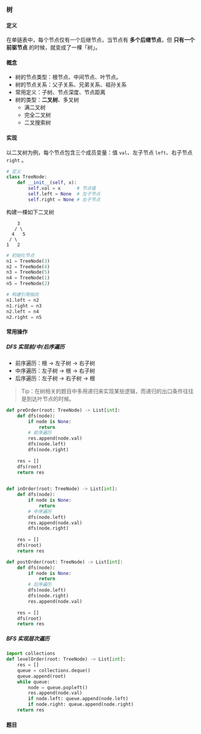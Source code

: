 ### 树

#### 定义

在单链表中，每个节点仅有一个后继节点，当节点有 **多个后继节点**，但 **只有一个前驱节点** 的时候，就变成了一棵「树」。

#### 概念

- 树的节点类型：根节点、中间节点、叶节点。
- 树的节点关系：父子关系、兄弟关系、祖孙关系
- 常用定义：子树、节点深度、节点距离
- 树的类型：**二叉树**、多叉树
  - 满二叉树
  - 完全二叉树
  - 二叉搜索树

#### 实现

以二叉树为例，每个节点包含三个成员变量：值 `val`、左子节点 `left`、右子节点 `right` 。

```python
# 定义
class TreeNode:
    def __init__(self, x):
        self.val = x      # 节点值
        self.left = None  # 左子节点
        self.right = None # 右子节点
```

构建一棵如下二叉树

```
    3
   / \
  4   5
 / \
1   2
```

```python
# 初始化节点
n1 = TreeNode(3) 
n2 = TreeNode(4)
n3 = TreeNode(5)
n4 = TreeNode(1)
n5 = TreeNode(2)

# 构建引用指向
n1.left = n2
n1.right = n3
n2.left = n4
n2.right = n5
```

#### 常用操作

##### DFS 实现前/中/后序遍历

- 前序遍历：根 → 左子树 → 右子树
- 中序遍历：左子树 → 根 → 右子树
- 后序遍历：左子树 → 右子树 → 根

> Tip：在树相关的题目中多用递归来实现某些逻辑，而递归的出口条件往往是到达叶节点的时候。

```python
def preOrder(root: TreeNode) -> List[int]:
    def dfs(node):
        if node is None: 
            return
        # 前序遍历
        res.append(node.val)
        dfs(node.left)
        dfs(node.right)
    
    res = []
    dfs(root)
    return res
    

def inOrder(root: TreeNode) -> List[int]:
    def dfs(node):
        if node is None: 
            return
        # 中序遍历
        dfs(node.left)
        res.append(node.val)
        dfs(node.right)
    
    res = []
    dfs(root)
    return res

def postOrder(root: TreeNode) -> List[int]:
    def dfs(node):
        if node is None: 
            return
        # 后序遍历
        dfs(node.left)
        dfs(node.right)
        res.append(node.val)
    
    res = []
    dfs(root)
    return res
```

##### BFS 实现层次遍历

```python
import collections
def levelOrder(root: TreeNode) -> List[int]:
    res = []
    queue = collections.deque()
    queue.append(root)
    while queue:
        node = queue.popleft()
        res.append(node.val)
        if node.left: queue.append(node.left)
        if node.right: queue.append(node.right)
    return res
```



#### 题目

